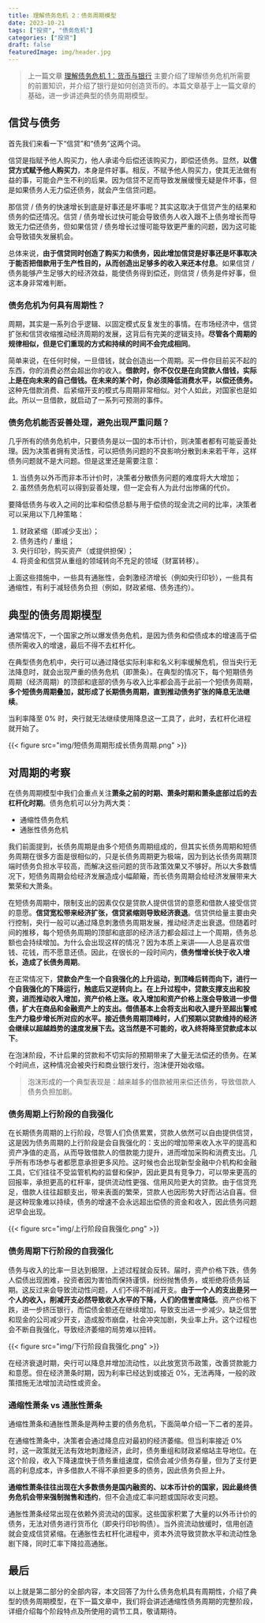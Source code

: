 ```yaml
---
title: 理解债务危机 2：债务周期模型
date: 2023-10-21
tags: ["投资", "债务危机"]
categories: ["投资"]
draft: false
featuredImage: img/header.jpg
---
```


>上一篇文章 [理解债务危机 1：货币与银行](https://mp.weixin.qq.com/s?__biz=Mzg3NTI1MDI1MA==&mid=2247484251&idx=1&sn=0b5f8a0f13bcce256ea965eb3844d162&chksm=cec5147ef9b29d68942aef0d5f916fc24e0d11c2d50c10edf77630ef01920ea03350f9a0989b&token=2053176653&lang=zh_CN#rd) 主要介绍了理解债务危机所需要的前置知识，并介绍了银行是如何创造货币的。本篇文章基于上一篇文章的基础，进一步讲述典型的债务周期模型。

## 信贷与债务

首先我们来看一下“信贷”和“债务”这两个词。

信贷是指赋予他人购买力，他人承诺今后偿还该购买力，即偿还债务。显然，**以信贷方式赋予他人购买力**，本身是件好事。相反，不赋予他人购买力，使其无法做有益的事，可能会产生不利的后果。因为信贷不足而导致发展缓慢无疑是件坏事，但是如果债务人无力偿还债务，就会产生信贷问题。

那信贷 / 债务的快速增长到底是好事还是坏事呢？其实这取决于信贷产生的结果和债务的偿还情况。信贷 / 债务增长过快可能会导致债务人收入跟不上债务增长而导致无力偿还债务，但如果信贷 / 债务增长过慢可能导致更严重的问题，因为这可能会导致错失发展机会。

总体来说，**由于信贷同时创造了购买力和债务，因此增加信贷是好事还是坏事取决于能否把借款用于生产性目的，从而创造出足够多的收入来还本付息**。如果信贷 / 债务能够产生足够大的经济效益，能使债务得到偿还，则信贷 / 债务是件好事，但这本身非常难判断。
### 债务危机为何具有周期性？

周期，其实是一系列合乎逻辑、以固定模式反复发生的事情。在市场经济中，信贷扩张和信贷收缩推动经济周期的发展，这背后有完美的逻辑支持。**尽管各个周期的规律相似，但是它们重现的方式和持续的时间不会完成相同**。

简单来说，在任何时候，一旦借钱，就会创造出一个周期。买一件你目前买不起的东西，你的消费必然会超出你的收入。**借款时，你不仅仅是在向贷款人借钱，实际上是在向未来的自己借钱。在未来的某个时，你必须降低消费水平，以偿还债务。** 这种先借款消费、后紧缩开支的模式与周期非常相似。对个人如此，对国家也是如此。所以一旦借款，就启动了一系列可预测的事件。

### 债务危机能否妥善处理，避免出现严重问题？

几乎所有的债务危机中，只要债务是以一国的本币计价，则决策者都有可能妥善处理。因为决策者拥有灵活性，可以把债务问题的不良影响分散到未来若干年，这样债务问题就不是大问题。但是这里还是需要注意：
1. 当债务以外币而非本币计价时，决策者分散债务问题的难度将大大增加；
2. 虽然债务危机可以得到妥善处理，但一定会有人为此付出惨痛的代价。

要降低债务与收入之间的比率和偿债总额与用于偿债的现金流之间的比率，决策者可以采用以下几种策略：
1. 财政紧缩（即减少支出）；
2. 债务违约 / 重组；
3. 央行印钞，购买资产（或提供担保）；
4. 将资金和信贷从重组的领域转向不充足的领域（财富转移）。

上面这些措施中，一些具有通胀性，会刺激经济增长（例如央行印钞），一些具有通缩性，有利于减轻债务负担（例如，财政紧缩、债务违约）。

## 典型的债务周期模型

通常情况下，一个国家之所以爆发债务危机，是因为债务和偿债成本的增速高于偿债所需收入的增速，最后不得不去杠杆化。

在典型债务危机中，央行可以通过降低实际利率和名义利率缓解危机，但当央行无法降息时，就会出现严重的债务危机（即萧条）。在典型的情况下，每个短期债务周期（经济周期）的顶部和底部的债务与收入比率都会高于此前一个短债务周期，**多个短债务周期叠加，就形成了长期债务周期，直到推动债务扩张的降息无法继续**。

当利率降至 0% 时，央行就无法继续使用降息这一工具了，此时，去杠杆化进程就开始了。

{{< figure src="img/短债务周期形成长债务周期.png" >}}

## 对周期的考察

在债务周期模型中我们会重点关注**萧条之前的时期、萧条时期和萧条底部过后的去杠杆化时期**。债务危机可以分为两大类：
- 通缩性债务危机
- 通胀性债务危机

我们前面提到，长债务周期是由多个短债务周期组成的，但其实长债务周期和短债务周期在很多方面是很相似的，只是长债务周期更为极端，因为到达长债务周期顶端时债务负担水平较高，而解决这些问题的货币政策效果又不够好。所以大多数情况下，短债务周期会给经济发展造成小幅颠簸，而长债务周期会给经济发展带来大繁荣和大萧条。

在短债务周期中，限制支出的因素仅仅是贷款人提供信贷的意愿和借款人接受信贷的意愿。**信贷宽松带来经济扩张，信贷紧缩则导致经济衰退**。信贷供给量主要由央行控制，央行一般可以通过降息刺激债务周期发展，推动经济走出衰退。但随着时间的推移，每个短债务周期的顶部和底部的经济活力都会超过上一个周期，债务总额也会持续增加。为什么会出现这样的情况？因为本质上来讲——人总是喜欢借钱、花钱，而不愿意还债。因此，在很长的一段时间内，**债务憎增长快于收入增长，造成了长债务周期**。

在正常情况下，**贷款会产生一个自我强化的上升运动，到顶峰后转而向下，进行一个自我强化的下降运行，触底后又逆转向上。在上升过程中，贷款支撑支出和投资，进而推动收入增加，资产价格上涨。收入增加和资产价格上涨会导致进一步借债，扩大在商品和金融资产上的支出。借债基本上会将支出和收入提升至超出警戒生产力稳步增长所对应的水平。接近债务周期顶峰时，人们预期以贷款维持的经济会继续以超越趋势的速度发展下去。这当然是不可能的，收入终将降至贷款成本以下**。

在泡沫阶段，不计后果的贷款和不切实际的预期带来了大量无法偿还的债务。在某个时间点，这种情况会被央行和商业银行发行，泡沫便开始收缩。

>泡沫形成的一个典型表现是：越来越多的借款被用来偿还债务，导致借款人债务负担加剧。

### 债务周期上行阶段的自我强化

在长期债务周期的上行阶段，尽管人们负债累累，贷款人依然可以自由提供信贷，这是因为债务周期的上行阶段是会自我强化的：支出的增加带来收入水平的提高和资产净值的走高，从而导致借款人的借款能力提升，进而增加采购和消费支出。几乎所有市场参与者都愿意承担更多风险。这时候也会出现新型金融中介机构和金融工具，它们往往不受监管机构的监督和保护，因此更具有竞争力，可以带来更高的回报率，承担更高的杠杆率，提供流动性更强、信用风险更大的贷款。由于信贷充足，借款人往往超额支出，带来表面的繁荣，贷款人也因形势大好而沾沾自喜。但是这种现象难以持续，债务的增速不会永远超出偿债的资金和收入，因此债务问题迟早会出现。

{{< figure src="img/上行阶段自我强化.png" >}}

### 债务周期下行阶段的自我强化

债务与收入的比率一旦达到极限，上述过程就会反转。届时，资产价格下跌，债务人偿债出现困难，投资者因为害怕而保持谨慎，纷纷抛售债务，或拒绝将债务延期。这反过来会导致流动性问题，人们不得不削减开支。**由于一个人的支出是另一个人的收入，削减开支必然导致收入水平的下降，人们的信誉度降低**。资产价格下跌，进一步挤压银行，而偿债金额还在继续增加，导致支出进一步减少。缺乏信誉和现金的公司减少开支，造成股市崩盘，社会冲突加剧，失业率上升。这个过程也会不断自我强化，导致经济萎缩的局势难以扭转。

{{< figure src="img/下行阶段自我强化.png" >}}

在经济衰退时期，央行可以降息并增加流动性，以此放宽货币政策，改善贷款能力和意愿。但在经济萧条时期，因为利率已经达到或接近 0%，无法再降，一般的政策措施无法增加流动性或资金。

### 通缩性萧条 vs 通胀性萧条

通缩性萧条和通胀性萧条是两种主要的债务危机，下面简单介绍一下二者的差异。

在通缩性萧条中，决策者会通过降息应对最初的经济萎缩。但当利率接近 0% 时，这一政策就无法有效地刺激经济，此时，债务重组和财政紧缩站主导地位。在这个阶段，收入下降速度快于债务重组速度，偿债会减少债务存量，但为了支付更高的利息成本，许多借款人不得不承担更多的债务，因此债务负担上升。

**通缩性萧条往往出现在大多数债务是国内融资的、以本币计价的国家，因此最终债务危机会带来强制抛售和违约**，但不会造成汇率问题或国际收支问题。

通胀性萧条经常出现在依赖外资流动的国家。这些国家积累了大量的以外币计价的债务，无法对债务进行货币化（即央行印钞购债）。当外资流动放缓时，信用创造就会变成信贷紧缩。在通胀性去杠杆化进程中，资本外流导致贷款水平和流动性急剧下降，同时汇率下降拉高通胀。

## 最后

以上就是第二部分的全部内容，本文回答了为什么债务危机具有周期性，介绍了典型的债务周期模型，在下一篇文章中，我们将会讲述通缩性债务周期的完整阶段，详细介绍每个阶段特点及所使用的调节工具，敬请期待。